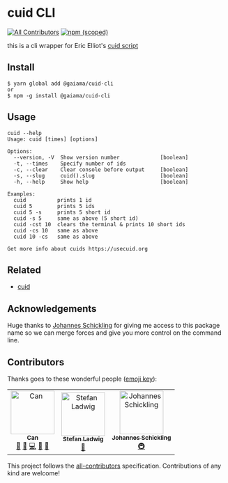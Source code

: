 # cuid CLI  
[![All Contributors](https://img.shields.io/badge/all_contributors-3-orange.svg?style=flat-square)](#contributors-)
[![npm (scoped)](https://img.shields.io/npm/v/@gaiama/cuid-cli.svg)](https://www.npmjs.com/package/@gaiama/cuid-cli)

this is a cli wrapper for Eric Elliot's [cuid script](https://github.com/ericelliott/cuid)

## Install

````
$ yarn global add @gaiama/cuid-cli
or
$ npm -g install @gaiama/cuid-cli
````

## Usage

````
cuid --help
Usage: cuid [times] [options]

Options:
  --version, -V  Show version number             [boolean]
  -t, --times    Specify number of ids
  -c, --clear    Clear console before output     [boolean]
  -s, --slug     cuid().slug                     [boolean]
  -h, --help     Show help                       [boolean]

Examples:
  cuid          prints 1 id
  cuid 5        prints 5 ids
  cuid 5 -s     prints 5 short id
  cuid -s 5     same as above (5 short id)
  cuid -cst 10  clears the terminal & prints 10 short ids
  cuid -cs 10   same as above
  cuid 10 -cs   same as above

Get more info about cuids https://usecuid.org
````

## Related
- [cuid](https://github.com/ericelliott/cuid)

## Acknowledgements
Huge thanks to [Johannes Schickling](https://twitter.com/schickling) for giving me access to this package name so we can merge forces and give you more control on the command line.

## Contributors

Thanks goes to these wonderful people ([emoji key](https://github.com/kentcdodds/all-contributors#emoji-key)):

<!-- ALL-CONTRIBUTORS-LIST:START - Do not remove or modify this section -->
<!-- prettier-ignore-start -->
<!-- markdownlint-disable -->
<table>
  <tr>
    <td align="center"><a href="https://www.GaiAma.org"><img src="https://avatars0.githubusercontent.com/u/5196971?v=4" width="100px;" alt="Can"/><br /><sub><b>Can</b></sub></a><br /><a href="#question-CanRau" title="Answering Questions">💬</a> <a href="https://github.com/GaiAma/cuid-cli/issues?q=author%3ACanRau" title="Bug reports">🐛</a> <a href="https://github.com/GaiAma/cuid-cli/commits?author=CanRau" title="Code">💻</a> <a href="https://github.com/GaiAma/cuid-cli/commits?author=CanRau" title="Documentation">📖</a> <a href="#review-CanRau" title="Reviewed Pull Requests">👀</a></td>
    <td align="center"><a href="https://github.com/sladwig"><img src="https://avatars3.githubusercontent.com/u/79246?v=4" width="100px;" alt="Stefan Ladwig"/><br /><sub><b>Stefan Ladwig</b></sub></a><br /><a href="https://github.com/GaiAma/cuid-cli/commits?author=sladwig" title="Documentation">📖</a></td>
    <td align="center"><a href="https://github.com/schickling"><img src="https://avatars2.githubusercontent.com/u/1567498?v=4" width="100px;" alt="Johannes Schickling"/><br /><sub><b>Johannes Schickling</b></sub></a><br /><a href="#infra-schickling" title="Infrastructure (Hosting, Build-Tools, etc)">🚇</a></td>
  </tr>
</table>

<!-- markdownlint-enable -->
<!-- prettier-ignore-end -->
<!-- ALL-CONTRIBUTORS-LIST:END -->
This project follows the [all-contributors](https://github.com/kentcdodds/all-contributors) specification. Contributions of any kind are welcome!

